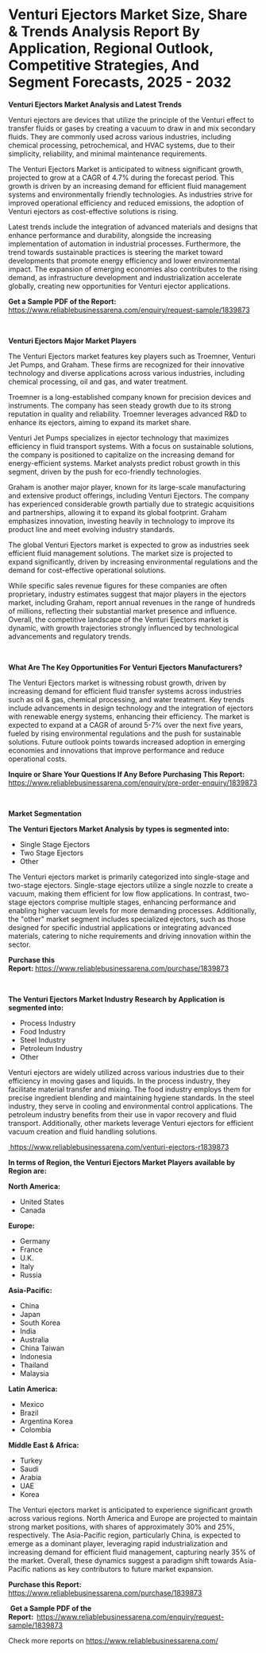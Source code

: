 <p><h1>Venturi Ejectors Market Size, Share & Trends Analysis Report By Application, Regional Outlook, Competitive Strategies, And Segment Forecasts, 2025 - 2032</h1></p><p><strong>Venturi Ejectors Market Analysis and Latest Trends</strong></p>
<p><p>Venturi ejectors are devices that utilize the principle of the Venturi effect to transfer fluids or gases by creating a vacuum to draw in and mix secondary fluids. They are commonly used across various industries, including chemical processing, petrochemical, and HVAC systems, due to their simplicity, reliability, and minimal maintenance requirements.</p><p>The Venturi Ejectors Market is anticipated to witness significant growth, projected to grow at a CAGR of 4.7% during the forecast period. This growth is driven by an increasing demand for efficient fluid management systems and environmentally friendly technologies. As industries strive for improved operational efficiency and reduced emissions, the adoption of Venturi ejectors as cost-effective solutions is rising.</p><p>Latest trends include the integration of advanced materials and designs that enhance performance and durability, alongside the increasing implementation of automation in industrial processes. Furthermore, the trend towards sustainable practices is steering the market toward developments that promote energy efficiency and lower environmental impact. The expansion of emerging economies also contributes to the rising demand, as infrastructure development and industrialization accelerate globally, creating new opportunities for Venturi ejector applications.</p></p>
<p><strong>Get a Sample PDF of the Report:&nbsp;</strong> <a href="https://www.reliablebusinessarena.com/enquiry/request-sample/1839873?utm_campaign=2329&utm_medium=2&utm_source=Github&utm_content=ia&utm_term=19022025&utm_id=venturi-ejectors">https://www.reliablebusinessarena.com/enquiry/request-sample/1839873</a></p>
<p>&nbsp;</p>
<p><strong>Venturi Ejectors Major Market Players</strong></p>
<p><p>The Venturi Ejectors market features key players such as Troemner, Venturi Jet Pumps, and Graham. These firms are recognized for their innovative technology and diverse applications across various industries, including chemical processing, oil and gas, and water treatment.</p><p>Troemner is a long-established company known for precision devices and instruments. The company has seen steady growth due to its strong reputation in quality and reliability. Troemner leverages advanced R&D to enhance its ejectors, aiming to expand its market share.</p><p>Venturi Jet Pumps specializes in ejector technology that maximizes efficiency in fluid transport systems. With a focus on sustainable solutions, the company is positioned to capitalize on the increasing demand for energy-efficient systems. Market analysts predict robust growth in this segment, driven by the push for eco-friendly technologies.</p><p>Graham is another major player, known for its large-scale manufacturing and extensive product offerings, including Venturi Ejectors. The company has experienced considerable growth partially due to strategic acquisitions and partnerships, allowing it to expand its global footprint. Graham emphasizes innovation, investing heavily in technology to improve its product line and meet evolving industry standards.</p><p>The global Venturi Ejectors market is expected to grow as industries seek efficient fluid management solutions. The market size is projected to expand significantly, driven by increasing environmental regulations and the demand for cost-effective operational solutions.</p><p>While specific sales revenue figures for these companies are often proprietary, industry estimates suggest that major players in the ejectors market, including Graham, report annual revenues in the range of hundreds of millions, reflecting their substantial market presence and influence. Overall, the competitive landscape of the Venturi Ejectors market is dynamic, with growth trajectories strongly influenced by technological advancements and regulatory trends.</p></p>
<p>&nbsp;</p>
<p><strong>What Are The Key Opportunities For Venturi Ejectors Manufacturers?</strong></p>
<p><p>The Venturi Ejectors market is witnessing robust growth, driven by increasing demand for efficient fluid transfer systems across industries such as oil & gas, chemical processing, and water treatment. Key trends include advancements in design technology and the integration of ejectors with renewable energy systems, enhancing their efficiency. The market is expected to expand at a CAGR of around 5-7% over the next five years, fueled by rising environmental regulations and the push for sustainable solutions. Future outlook points towards increased adoption in emerging economies and innovations that improve performance and reduce operational costs.</p></p>
<p><strong>Inquire or Share Your Questions If Any Before Purchasing This Report:</strong> <a href="https://www.reliablebusinessarena.com/enquiry/pre-order-enquiry/1839873?utm_campaign=2329&utm_medium=2&utm_source=Github&utm_content=ia&utm_term=19022025&utm_id=venturi-ejectors">https://www.reliablebusinessarena.com/enquiry/pre-order-enquiry/1839873</a></p>
<p>&nbsp;</p>
<p><strong>Market Segmentation</strong></p>
<p><strong>The Venturi Ejectors Market Analysis by types is segmented into:</strong></p>
<p><ul><li>Single Stage Ejectors</li><li>Two Stage Ejectors</li><li>Other</li></ul></p>
<p><p>The Venturi ejectors market is primarily categorized into single-stage and two-stage ejectors. Single-stage ejectors utilize a single nozzle to create a vacuum, making them efficient for low flow applications. In contrast, two-stage ejectors comprise multiple stages, enhancing performance and enabling higher vacuum levels for more demanding processes. Additionally, the "other" market segment includes specialized ejectors, such as those designed for specific industrial applications or integrating advanced materials, catering to niche requirements and driving innovation within the sector.</p></p>
<p><strong>Purchase this Report:&nbsp;</strong><a href="https://www.reliablebusinessarena.com/purchase/1839873?utm_campaign=2329&utm_medium=2&utm_source=Github&utm_content=ia&utm_term=19022025&utm_id=venturi-ejectors">https://www.reliablebusinessarena.com/purchase/1839873</a></p>
<p>&nbsp;</p>
<p><strong>The Venturi Ejectors Market Industry Research by Application is segmented into:</strong></p>
<p><ul><li>Process Industry</li><li>Food Industry</li><li>Steel Industry</li><li>Petroleum Industry</li><li>Other</li></ul></p>
<p><p>Venturi ejectors are widely utilized across various industries due to their efficiency in moving gases and liquids. In the process industry, they facilitate material transfer and mixing. The food industry employs them for precise ingredient blending and maintaining hygiene standards. In the steel industry, they serve in cooling and environmental control applications. The petroleum industry benefits from their use in vapor recovery and fluid transport. Additionally, other markets leverage Venturi ejectors for efficient vacuum creation and fluid handling solutions.</p></p>
<p><a href="https://www.reliablebusinessarena.com/venturi-ejectors-r1839873?utm_campaign=2329&utm_medium=2&utm_source=Github&utm_content=ia&utm_term=19022025&utm_id=venturi-ejectors">&nbsp;https://www.reliablebusinessarena.com/venturi-ejectors-r1839873</a></p>
<p><strong>In terms of Region, the Venturi Ejectors Market Players available by Region are:</strong></p>
<p>
    <p> <strong> North America: </strong>
        <ul>
            <li>United States</li>
            <li>Canada</li>
        </ul>
        </p> 
    <p> <strong> Europe: </strong>
        <ul>
            <li>Germany</li>
            <li>France</li>
            <li>U.K.</li>
            <li>Italy</li>
            <li>Russia</li>
        </ul>
        </p> 
    <p> <strong> Asia-Pacific: </strong>
        <ul>
            <li>China</li>
            <li>Japan</li>
            <li>South Korea</li>
            <li>India</li>
            <li>Australia</li>
            <li>China Taiwan</li>
            <li>Indonesia</li>
            <li>Thailand</li>
            <li>Malaysia</li>
        </ul>
        </p> 
    <p> <strong> Latin America: </strong>
        <ul>
            <li>Mexico</li>
            <li>Brazil</li>
            <li>Argentina Korea</li>
            <li>Colombia</li>
        </ul>
        </p> 
    <p> <strong> Middle East & Africa: </strong>
        <ul>
            <li>Turkey</li>
            <li>Saudi</li>
            <li>Arabia</li>
            <li>UAE</li>
            <li>Korea</li>
        </ul>
    </p>
    </p>
<p><p>The Venturi ejectors market is anticipated to experience significant growth across various regions. North America and Europe are projected to maintain strong market positions, with shares of approximately 30% and 25%, respectively. The Asia-Pacific region, particularly China, is expected to emerge as a dominant player, leveraging rapid industrialization and increasing demand for efficient fluid management, capturing nearly 35% of the market. Overall, these dynamics suggest a paradigm shift towards Asia-Pacific nations as key contributors to future market expansion.</p></p>
<p><strong>Purchase this Report: </strong><a href="https://www.reliablebusinessarena.com/purchase/1839873?utm_campaign=2329&utm_medium=2&utm_source=Github&utm_content=ia&utm_term=19022025&utm_id=venturi-ejectors">https://www.reliablebusinessarena.com/purchase/1839873</a></p>
<p>&nbsp;<strong>Get a Sample PDF of the Report:&nbsp;&nbsp;</strong><a href="https://www.reliablebusinessarena.com/enquiry/request-sample/1839873?utm_campaign=2329&utm_medium=2&utm_source=Github&utm_content=ia&utm_term=19022025&utm_id=venturi-ejectors">https://www.reliablebusinessarena.com/enquiry/request-sample/1839873</a></p>
<p><strong></strong></p>
<p>Check more reports on <a href="https://www.reliablebusinessarena.com/?utm_campaign=2329&utm_medium=2&utm_source=Github&utm_content=ia&utm_term=19022025&utm_id=venturi-ejectors">https://www.reliablebusinessarena.com/</a></p>